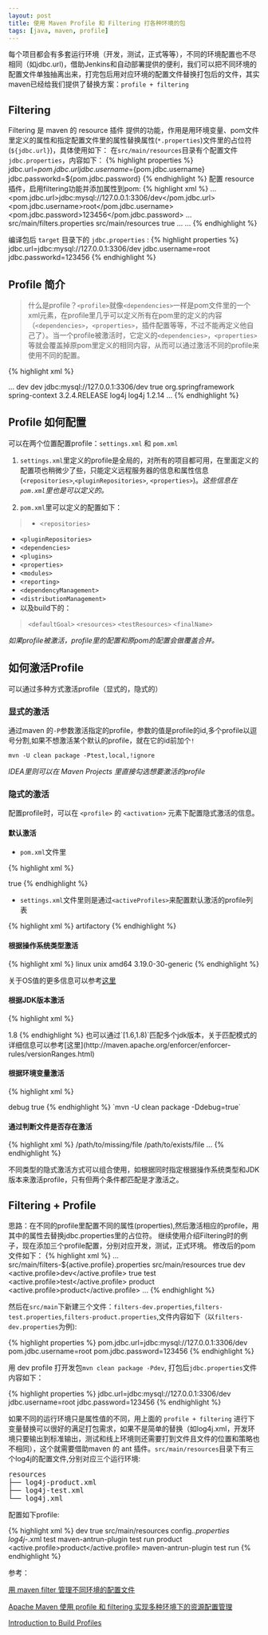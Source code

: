 ```yaml
---
layout: post 
title: 使用 Maven Profile 和 Filtering 打各种环境的包
tags: [java, maven, profile]
---
```



每个项目都会有多套运行环境（开发，测试，正式等等），不同的环境配置也不尽相同（如jdbc.url)，借助Jenkins和自动部署提供的便利，我们可以把不同环境的配置文件单独抽离出来，打完包后用对应环境的配置文件替换打包后的文件，其实maven已经给我们提供了替换方案：`profile + filtering`

## Filtering
Filtering 是 maven 的 resource 插件 提供的功能，作用是用环境变量、pom文件里定义的属性和指定配置文件里的属性替换属性(`*.properties`)文件里的占位符(`${jdbc.url}`)，具体使用如下：
在`src/main/resources`目录有个配置文件`jdbc.properties`，内容如下：
{% highlight properties %}
jdbc.url=${pom.jdbc.url}
jdbc.username=${pom.jdbc.username}
jdbc.passworkd=${pom.jdbc.password}
{% endhighlight %}
配置 resource 插件，启用filtering功能并添加属性到pom:
{% highlight xml %}
<project>
    ...
    <!-- 用pom里定义的属性做替换 -->  
    <properties>
        <pom.jdbc.url>jdbc:mysql://127.0.0.1:3306/dev</pom.jdbc.url>
        <pom.jdbc.username>root</pom.jdbc.username>
        <pom.jdbc.password>123456</pom.jdbc.password>
    </properties>
    <build>
      ...
        <!-- 可以把属性写到文件里,用属性文件里定义的属性做替换 -->
        <filters>
            <filter>src/main/filters.properties</filter>
        </filters>
        <resources>
          <resource>
            <directory>src/main/resources</directory>
            <filtering>true</filtering>
          </resource>
        </resources>
        ...
    </build>
    ...
</project>
{% endhighlight %}

编译包后 `target` 目录下的 `jdbc.properties` :
{% highlight properties %}
jdbc.url=jdbc:mysql://127.0.0.1:3306/dev
jdbc.username=root
jdbc.passworkd=123456
{% endhighlight %}

## Profile 简介
> 什么是profile？`<profile>`就像`<dependencies>`一样是pom文件里的一个xml元素，在profile里几乎可以定义所有在pom里的定义的内容（`<dependencies>`，`<properties>`，插件配置等等，不过不能再定义他自己了）。当一个profile被激活时，它定义的`<dependencies>`，`<properties>`等就会覆盖掉原pom里定义的相同内容，从而可以通过激活不同的profile来使用不同的配置。

{% highlight xml %}
<!-- profile 的感性认识 -->
<project>
    ...
    <profiles>
      <profile>
        <id>dev</id>
        <properties>
            <active.profile>dev</active.profile>
            <pom.jdbc.url>jdbc:mysql://127.0.0.1:3306/dev</pom.jdbc.url>
        </properties>
        <activation>
            <activeByDefault>true</activeByDefault>
        </activation>
        <dependencies>
            <dependency>
                <groupId>org.springframework</groupId>
                <artifactId>spring-context</artifactId>
                <version>3.2.4.RELEASE</version>
            </dependency>
        <dependencies>
      </profile>
    </profiles>
    <dependencies>
        <dependency>
            <groupId>log4j</groupId>
            <artifactId>log4j</artifactId>
            <version>1.2.14</version>
        </dependency>
    </dependencies>
    ...
</project>
{% endhighlight %}

## Profile 如何配置
可以在两个位置配置profile：`settings.xml` 和 `pom.xml`

1. `settings.xml`里定义的profile是全局的，对所有的项目都可用，在里面定义的配置项也稍微少了些，只能定义远程服务器的信息和属性信息(`<repositories>`,`<pluginRepositories>`, `<properties>`)。*这些信息在`pom.xml`里也是可以定义的。*

2. `pom.xml`里可以定义的配置如下：

> - `<repositories>`
 - `<pluginRepositories>`
 - `<dependencies>`
 - `<plugins>`
 - `<properties>`
 - `<modules>`
 - `<reporting>`
 - `<dependencyManagement>`
 - `<distributionManagement>`
 - 以及build下的：
>  `<defaultGoal>`
`<resources>`
`<testResources>`
`<finalName>`

*如果profile被激活，profile里的配置和原pom的配置会做覆盖合并。*

## 如何激活Profile
可以通过多种方式激活profile（显式的，隐式的）
### 显式的激活
通过maven 的`-P`参数激活指定的profile，参数的值是profile的id,多个profile以逗号分割,如果不想激活某个默认的profile，就在它的id前加个`!` 

`mvn -U clean package -Ptest,local,!ignore`

*IDEA里则可以在 Maven Projects 里直接勾选想要激活的profile*

### 隐式的激活

配置profile时，可以在 `<profile>` 的 `<activation>` 元素下配置隐式激活的信息。

#### 默认激活

- `pom.xml`文件里

{% highlight xml %}
<!-- 默认激活 -->
<profiles>
  <profile>
    <activation>
        <activeByDefault>true</activeByDefault>
    </activation>
  </profile>
</profiles>
{% endhighlight %}

- `settings.xml`文件里则是通过`<activeProfiles>`来配置默认激活的profile列表

{% highlight xml %} 
<activeProfiles>
    <activeProfile>artifactory</activeProfile>
</activeProfiles>
{% endhighlight %}

#### 根据操作系统类型激活

{% highlight xml %}
<profiles>
    <profile>
        <activation>
            <os>
                <!-- 不必指定所有信息 -->
                <name>linux</name>
                <family>unix</family>
                <arch>amd64</arch>
                <version>3.19.0-30-generic</version>
            </os>
      </activation>
    </profile>
</profiles>
{% endhighlight %}

关于OS值的更多信息可以参考[这里](http://maven.apache.org/enforcer/enforcer-rules/requireOS.html)

#### 根据JDK版本激活
{% highlight xml %}
<!-- 如果jdk的版本为1.8则激活该profile -->
<profiles>
  <profile>
    <activation>
      <jdk>1.8</jdk>
    </activation>
    </profile>
</profiles>
{% endhighlight %}
也可以通过`[1.6,1.8)`匹配多个jdk版本，关于匹配模式的详细信息可以参考[这里](http://maven.apache.org/enforcer/enforcer-rules/versionRanges.html)

#### 根据环境变量激活
{% highlight xml %}
<!-- 如果环境变量里有`debug`且它的值为` true`则激活 -->
<!-- 也可以不指定`<value>`元素, 则只有环境变量里有`debug`就激活 -->
<profiles>
  <profile>
    <activation>
      <property>
        <name>debug</name>
        <value>true</value>
      </property>
    </activation>
  </profile>
</profiles>
{% endhighlight %}
`mvn -U clean package -Ddebug=true`

#### 通过判断文件是否存在激活
{% highlight xml %}
<profiles>
  <profile>
    <activation>
      <file>
        <missing>/path/to/missing/file</missing>
        <exists>/path/to/exists/file</exists>
      </file>
    </activation>
    ...
  </profile>
</profiles>
{% endhighlight %}

不同类型的隐式激活方式可以组合使用，如根据同时指定根据操作系统类型和JDK版本来激活profile，只有但两个条件都匹配是才激活之。

## Filtering + Profile
思路：在不同的profile里配置不同的属性(properties),然后激活相应的profile，用其中的属性去替换jdbc.properties里的占位符。
继续使用介绍Filtering时的例子，现在添加三个profile配置，分别对应开发，测试，正式环境。
修改后的pom文件如下：
{% highlight xml %}
<project>
...
<build>
    <filters>
        <filter>src/main/filters-${active.profile}.properties</filter>
    </filters>
    <resources>
        <resource>
            <directory>src/main/resources</directory>
                <filtering>true</filtering>
        </resource>
    </resources>
</build>
<profiles>
    <profile>
        <id>dev</id>
        <properties>
            <active.profile>dev</active.profile>
        </properties>
        <!-- 把当前profile设置为默认profile，可以同时这是多个为默认-->
        <activation>
            <activeByDefault>true</activeByDefault>
        </activation>
    </profile>
    <profile>
        <id>test</id>
        <properties>
            <active.profile>test</active.profile>
        </properties>
    </profile>
    <profile>
        <id>product</id>
        <properties>
            <active.profile>product</active.profile>
        </properties>
    </profile>
...
</project>
{% endhighlight %}

然后在`src/main`下新建三个文件：`filters-dev.properties`,`filters-test.properties`,`filters-product.properties`,文件内容如下（以`filters-dev.properties`为例):

{% highlight properties %}
pom.jdbc.url=jdbc:mysql://127.0.0.1:3306/dev
pom.jdbc.username=root
pom.jdbc.password=123456
{% endhighlight %}

用 dev profile 打开发包`mvn clean package -Pdev`, 打包后`jdbc.properties`文件内容如下：

{% highlight properties %}
jdbc.url=jdbc:mysql://127.0.0.1:3306/dev
jdbc.username=root
jdbc.password=123456
{% endhighlight %}

如果不同的运行环境只是属性值的不同，用上面的 `profile + filtering` 进行下变量替换可以很好的满足打包需求，如果不是简单的替换（如log4j.xml，开发环境只要输出到标准输出，测试和线上环境则还需要打到文件且文件的位置和策略也不相同），这个就需要借助maven 的 ant 插件。`src/main/resources`目录下有三个log4j的配置文件,分别对应三个运行环境:

<pre>
resources
├── log4j-product.xml
├── log4j-test.xml
└── log4j.xml
</pre>

配置如下profile:

{% highlight xml %}
<profiles>
        <profile>
            <id>dev</id>
            <activation>
                <activeByDefault>true</activeByDefault>
            </activation>
            <build>
                <resources>
                    <resource>
                        <directory>src/main/resources</directory>
                        <excludes>
                            <exclude>config.*.properties</exclude>
                            <exclude>log4j-*.xml</exclude>
                        </excludes>
                    </resource>
                </resources>
            </build>
        </profile>
        <profile>
            <id>test</id>
            <build>
                <plugins>
                    <plugin>
                        <artifactId>maven-antrun-plugin</artifactId>
                        <executions>
                            <execution>
                                <phase>test</phase>
                                <goals>
                                    <goal>run</goal>
                                </goals>
                                <configuration>
                                    <tasks>
                                        <delete file="${project.build.outputDirectory}/log4j.xml"/>
                                        <delete file="${project.build.outputDirectory}/log4j-product.xml"/>
                                        <move file="${project.build.outputDirectory}/log4j-test.xml"
                                              tofile="${project.build.outputDirectory}/log4j.xml"/>
                                    </tasks>
                                </configuration>
                            </execution>
                        </executions>
                    </plugin>
                </plugins>
            </build>
        </profile>
        <profile>
            <id>product</id>
            <properties>
                <active.profile>product</active.profile>
            </properties>
            <build>
                <plugins>
                    <plugin>
                        <artifactId>maven-antrun-plugin</artifactId>
                        <executions>
                            <execution>
                                <phase>test</phase>
                                <goals>
                                    <goal>run</goal>
                                </goals>
                                <configuration>
                                    <tasks>
                                        <delete file="${project.build.outputDirectory}/log4j.xml"/>
                                        <delete file="${project.build.outputDirectory}/log4j-test.xml"/>
                                        <move file="${project.build.outputDirectory}/log4j-product.xml"
                                              tofile="${project.build.outputDirectory}/log4j.xml"/>
                                    </tasks>
                                </configuration>
                            </execution>
                        </executions>
                    </plugin>
                </plugins>
            </build>
        </profile>
{% endhighlight %}

参考：

[用 maven filter 管理不同环境的配置文件](http://www.cnblogs.com/1si2/p/maven_filter.html)

[Apache Maven 使用 profile 和 filtering 实现多种环境下的资源配置管理](http://archboy.org/2012/05/21/apache-maven-profile-filtering-multiple-build-environments/)

[Introduction to Build Profiles](http://maven.apache.org/guides/introduction/introduction-to-profiles.html)
